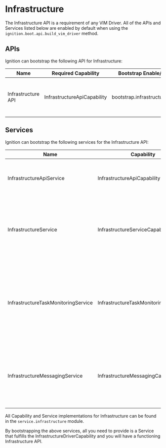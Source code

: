 # Infrastructure

The Infrastructure API is a requirement of any VIM Driver. All of the APIs and Services listed below are enabled by default when using the `ignition.boot.api.build_vim_driver` method. 

## APIs

Ignition can bootstrap the following API for Infrastructure:

| Name               | Required Capability         | Bootstrap Enable/Disable flag        | Description                                                                                                                       |
| ------------------ | --------------------------- | ------------------------------------ | --------------------------------------------------------------------------------------------------------------------------------- |
| Infrastructure API | InfrastructureApiCapability | bootstrap.infrastructure.api_enabled | Adds the Infrastructure API to the Connexion app, registering the service offering the InfrastructureApiCapability as the handler |

## Services

Ignition can bootstrap the following services for the Infrastructure API:

| Name                                | Capability                             | Required Capabilities                  | Bootstrap Enable/Disable flag                       | Description                                                                                                                                           |
| ----------------------------------- | -------------------------------------- | -------------------------------------- | --------------------------------------------------- | ----------------------------------------------------------------------------------------------------------------------------------------------------- |
| InfrastructureApiService            | InfrastructureApiCapability            | InfrastructureServiceCapability        | bootstrap.infrastructure.api_service_enabled        | Handles API requests, passing calls down to the Infrastructure Service                                                                                |
| InfrastructureService               | InfrastructureServiceCapability        | InfrastructureTaskMonitoringCapability | bootstrap.infrastructure.service_enabled            | Service layer for handling Infrastructure requests, will ultimately call a driver (to do something in the target VIM)                                 |
| InfrastructureTaskMonitoringService | InfrastructureTaskMonitoringCapability | InfrastructureMessagingCapability      | bootstrap.infrastructure.monitoring_service_enabled | Service used by the Infrastructure Service to monitor the progress of create/delete Infrastructure requests, sending a message on Kafka when complete |
| InfrastructureMessagingService      | InfrastructureMessagingCapability      | PostalCapability                       | bootstrap.infrastructure.messaging_service_enabled  | Service used by the Infrastructure Monitoring Service to send a message to Kafka for Infrastructure task updates                                      |

All Capability and Service implementations for Infrastructure can be found in the `service.infrastructure` module.

By bootstrapping the above services, all you need to provide is a Service that fulfills the InfrastructureDriverCapability and you will have a functioning Infrastructure API.